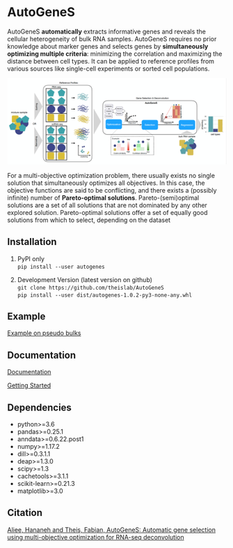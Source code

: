 # AutoGeneS

AutoGeneS **automatically** extracts informative genes and reveals the cellular heterogeneity of bulk RNA samples. AutoGeneS requires no prior knowledge about marker genes and selects genes by **simultaneously optimizing multiple criteria**: minimizing the correlation and maximizing the distance between cell types. It can be applied to reference profiles from various sources like single-cell experiments or sorted cell populations.

![Workflow of AutoGeneS](./images/overview.png)

For a multi-objective optimization problem, there usually exists no single solution that simultaneously optimizes all objectives. In this case, the objective functions are said to be conflicting, and there exists a (possibly infinite) number of **Pareto-optimal solutions**. Pareto-(semi)optimal solutions are a set of all solutions that are not dominated by any other explored solution. Pareto-optimal solutions offer a set of equally good solutions from which to select, depending on the dataset

## Installation

1. PyPI only <br/> 
```pip install --user autogenes```<br/>

2. Development Version (latest version on github) <br/>
```git clone https://github.com/theislab/AutoGeneS```<br/>
```pip install --user dist/autogenes-1.0.2-py3-none-any.whl```<br/>

## Example

[Example on pseudo bulks](https://github.com/theislab/AutoGeneS/blob/master/deconv_example/bulkDeconvolution_using_singleCellReferenceProfiles.ipynb)

## Documentation

[Documentation](https://autogenes.readthedocs.io/en/latest/)

[Getting Started](https://autogenes.readthedocs.io/en/latest/getting_started.html)

## Dependencies

* python>=3.6
* pandas>=0.25.1
* anndata>=0.6.22.post1
* numpy>=1.17.2
* dill>=0.3.1.1
* deap>=1.3.0
* scipy>=1.3
* cachetools>=3.1.1
* scikit-learn>=0.21.3
* matplotlib>=3.0

## Citation

[Aliee, Hananeh and Theis, Fabian, AutoGeneS: Automatic gene selection using multi-objective optimization for RNA-seq deconvolution](https://www.biorxiv.org/content/early/2020/02/23/2020.02.21.940650)
